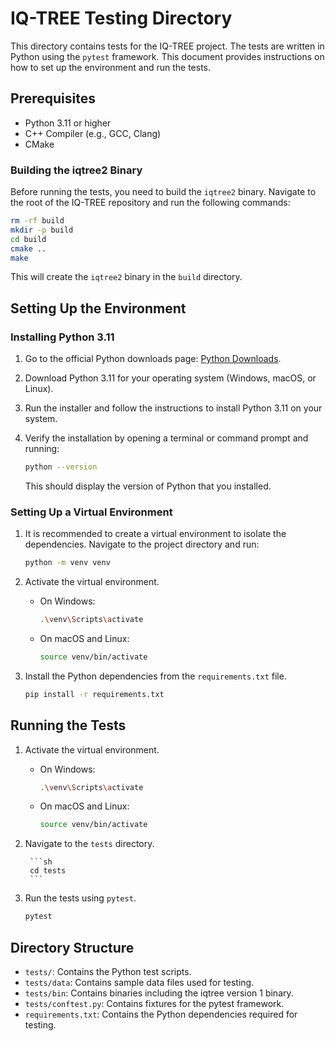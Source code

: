 # IQ-TREE Testing Directory

This directory contains tests for the IQ-TREE project. The tests are written in Python using the `pytest` framework. This document provides instructions on how to set up the environment and run the tests.

## Prerequisites

- Python 3.11 or higher
- C++ Compiler (e.g., GCC, Clang)
- CMake

### Building the iqtree2 Binary

Before running the tests, you need to build the `iqtree2` binary. Navigate to the root of the IQ-TREE repository and run the following commands:

```sh
rm -rf build
mkdir -p build
cd build
cmake ..
make
```

This will create the `iqtree2` binary in the `build` directory.

## Setting Up the Environment

### Installing Python 3.11

1. Go to the official Python downloads page: [Python Downloads](https://www.python.org/downloads/).

2. Download Python 3.11 for your operating system (Windows, macOS, or Linux).

3. Run the installer and follow the instructions to install Python 3.11 on your system.

4. Verify the installation by opening a terminal or command prompt and running:

    ```sh
    python --version
    ```

    This should display the version of Python that you installed.

### Setting Up a Virtual Environment

1. It is recommended to create a virtual environment to isolate the dependencies. Navigate to the project directory and run:

    ```sh
    python -m venv venv
    ```

2. Activate the virtual environment.

    - On Windows:

        ```sh
        .\venv\Scripts\activate
        ```

    - On macOS and Linux:

        ```sh
        source venv/bin/activate
        ```

3. Install the Python dependencies from the `requirements.txt` file.

    ```sh
    pip install -r requirements.txt
    ```

## Running the Tests

1. Activate the virtual environment.

    - On Windows:

        ```sh
        .\venv\Scripts\activate
        ```

    - On macOS and Linux:

        ```sh
        source venv/bin/activate
        ```
2. Navigate to the `tests` directory.
    
        ```sh
        cd tests
        ```
3. Run the tests using `pytest`.

    ```sh
    pytest
    ```

## Directory Structure

- `tests/`: Contains the Python test scripts.
- `tests/data`: Contains sample data files used for testing.
- `tests/bin`: Contains binaries including the iqtree version 1 binary.
- `tests/conftest.py`: Contains fixtures for the pytest framework.
- `requirements.txt`: Contains the Python dependencies required for testing.